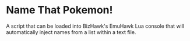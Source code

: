 ﻿# Name That Pokemon!
A script that can be loaded into BizHawk's EmuHawk Lua console that will automatically inject names from a list within a text file. 
